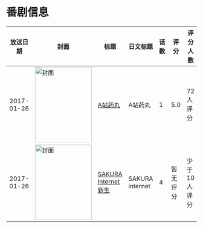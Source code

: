 # 番剧信息

|放送日期|封面|标题|日文标题|话数|评分|评分人数|
|---|---|---|---|---|---|---|
|2017-01-26|<img src="//lain.bgm.tv/pic/cover/c/df/a0/165802_mmkE3.jpg" alt="封面" style="width:150px;height:200px;object-fit:cover;">|[A站药丸](https://bangumi.tv/subject/165802)|A站药丸|1|5.0|72人评分|
|2017-01-26|<img src="//lain.bgm.tv/pic/cover/c/9b/b0/210983_P9pea.jpg" alt="封面" style="width:150px;height:200px;object-fit:cover;">|[SAKURA Internet 新生](https://bangumi.tv/subject/210983)|SAKURA internet|4|暂无评分|少于10人评分|
